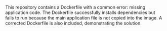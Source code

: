 This repository contains a Dockerfile with a common error: missing application code. The Dockerfile successfully installs dependencies but fails to run because the main application file is not copied into the image.  A corrected Dockerfile is also included, demonstrating the solution.